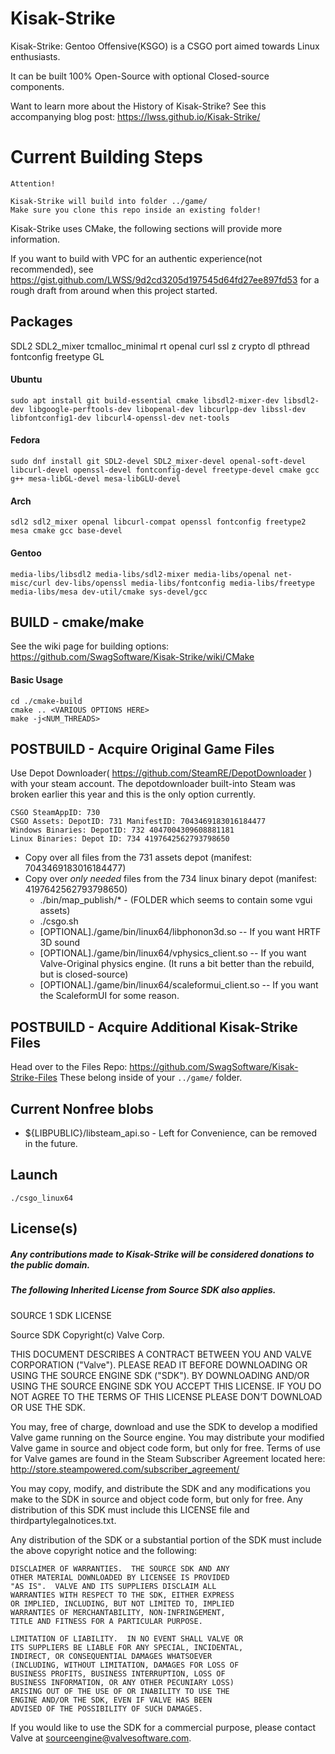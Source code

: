 # Kisak-Strike
Kisak-Strike: Gentoo Offensive(KSGO) is a CSGO port aimed towards Linux enthusiasts. 

It can be built 100% Open-Source with optional Closed-source components.

Want to learn more about the History of Kisak-Strike? See this accompanying blog post: https://lwss.github.io/Kisak-Strike/
# Current Building Steps

```
Attention!

Kisak-Strike will build into folder ../game/
Make sure you clone this repo inside an existing folder!
```

Kisak-Strike uses CMake, the following sections will provide more information.

If you want to build with VPC for an authentic experience(not recommended), see https://gist.github.com/LWSS/9d2cd3205d197545d64fd27ee897fd53 for a rough draft from around when this project started.

## Packages
SDL2 SDL2_mixer tcmalloc_minimal rt openal curl ssl z crypto dl pthread fontconfig freetype GL

#### Ubuntu 
```
sudo apt install git build-essential cmake libsdl2-mixer-dev libsdl2-dev libgoogle-perftools-dev libopenal-dev libcurlpp-dev libssl-dev libfontconfig1-dev libcurl4-openssl-dev net-tools
```
#### Fedora
```
sudo dnf install git SDL2-devel SDL2_mixer-devel openal-soft-devel libcurl-devel openssl-devel fontconfig-devel freetype-devel cmake gcc g++ mesa-libGL-devel mesa-libGLU-devel
```
#### Arch
```
sdl2 sdl2_mixer openal libcurl-compat openssl fontconfig freetype2 mesa cmake gcc base-devel
```

#### Gentoo
```
media-libs/libsdl2 media-libs/sdl2-mixer media-libs/openal net-misc/curl dev-libs/openssl media-libs/fontconfig media-libs/freetype media-libs/mesa dev-util/cmake sys-devel/gcc
```

## BUILD - cmake/make
See the wiki page for building options: https://github.com/SwagSoftware/Kisak-Strike/wiki/CMake

 #### Basic Usage
```
cd ./cmake-build
cmake .. <VARIOUS OPTIONS HERE>
make -j<NUM_THREADS>
```
## POSTBUILD - Acquire Original Game Files
Use Depot Downloader( https://github.com/SteamRE/DepotDownloader ) with your steam account. The depotdownloader built-into Steam was broken earlier this year and this is the only option currently.
```
CSGO SteamAppID: 730
CSGO Assets: DepotID: 731 ManifestID: 7043469183016184477
Windows Binaries: DepotID: 732 4047004309608881181
Linux Binaries: Depot ID: 734 4197642562793798650
```

* Copy over all files from the 731 assets depot (manifest: 7043469183016184477)
* Copy over *only needed* files from the 734 linux binary depot (manifest: 4197642562793798650)
    * ./bin/map_publish/* - (FOLDER which seems to contain some vgui assets)
    * ./csgo.sh
    * [OPTIONAL]./game/bin/linux64/libphonon3d.so -- If you want HRTF 3D sound
    * [OPTIONAL]./game/bin/linux64/vphysics_client.so -- If you want Valve-Original physics engine. (It runs a bit better than the rebuild, but is closed-source)
    * [OPTIONAL]./game/bin/linux64/scaleformui_client.so -- If you want the ScaleformUI for some reason.

## POSTBUILD - Acquire Additional Kisak-Strike Files
Head over to the Files Repo: https://github.com/SwagSoftware/Kisak-Strike-Files
These belong inside of your `../game/` folder.


## Current Nonfree blobs
* ${LIBPUBLIC}/libsteam_api.so  - Left for Convenience, can be removed in the future.

## Launch
`./csgo_linux64`




## License(s)
##### Any contributions made to Kisak-Strike will be considered donations to the public domain.

##### The following Inherited License from Source SDK also applies.

SOURCE 1 SDK LICENSE

Source SDK Copyright(c) Valve Corp.  

THIS DOCUMENT DESCRIBES A CONTRACT BETWEEN YOU AND VALVE 
CORPORATION ("Valve").  PLEASE READ IT BEFORE DOWNLOADING OR USING 
THE SOURCE ENGINE SDK ("SDK"). BY DOWNLOADING AND/OR USING THE 
SOURCE ENGINE SDK YOU ACCEPT THIS LICENSE. IF YOU DO NOT AGREE TO 
THE TERMS OF THIS LICENSE PLEASE DON’T DOWNLOAD OR USE THE SDK.  

  You may, free of charge, download and use the SDK to develop a modified Valve game 
running on the Source engine.  You may distribute your modified Valve game in source and 
object code form, but only for free. Terms of use for Valve games are found in the Steam 
Subscriber Agreement located here: http://store.steampowered.com/subscriber_agreement/ 

  You may copy, modify, and distribute the SDK and any modifications you make to the 
SDK in source and object code form, but only for free.  Any distribution of this SDK must 
include this LICENSE file and thirdpartylegalnotices.txt.  
 
  Any distribution of the SDK or a substantial portion of the SDK must include the above 
copyright notice and the following: 

    DISCLAIMER OF WARRANTIES.  THE SOURCE SDK AND ANY 
    OTHER MATERIAL DOWNLOADED BY LICENSEE IS PROVIDED 
    "AS IS".  VALVE AND ITS SUPPLIERS DISCLAIM ALL 
    WARRANTIES WITH RESPECT TO THE SDK, EITHER EXPRESS 
    OR IMPLIED, INCLUDING, BUT NOT LIMITED TO, IMPLIED 
    WARRANTIES OF MERCHANTABILITY, NON-INFRINGEMENT, 
    TITLE AND FITNESS FOR A PARTICULAR PURPOSE.  

    LIMITATION OF LIABILITY.  IN NO EVENT SHALL VALVE OR 
    ITS SUPPLIERS BE LIABLE FOR ANY SPECIAL, INCIDENTAL, 
    INDIRECT, OR CONSEQUENTIAL DAMAGES WHATSOEVER 
    (INCLUDING, WITHOUT LIMITATION, DAMAGES FOR LOSS OF 
    BUSINESS PROFITS, BUSINESS INTERRUPTION, LOSS OF 
    BUSINESS INFORMATION, OR ANY OTHER PECUNIARY LOSS) 
    ARISING OUT OF THE USE OF OR INABILITY TO USE THE 
    ENGINE AND/OR THE SDK, EVEN IF VALVE HAS BEEN 
    ADVISED OF THE POSSIBILITY OF SUCH DAMAGES.  
 
       
If you would like to use the SDK for a commercial purpose, please contact Valve at 
sourceengine@valvesoftware.com.

